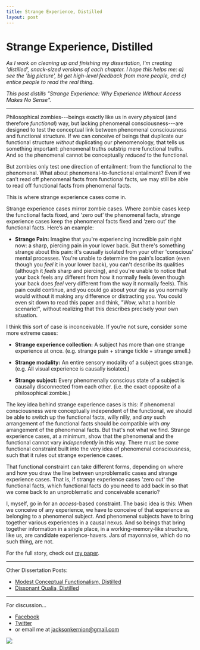 ```yaml
---
title: Strange Experience, Distilled
layout: post
---
```


# Strange Experience, Distilled

_As I work on cleaning up and finishing my dissertation, I'm creating 'distilled', snack-sized versions of each chapter. I hope this helps me: a) see the 'big picture', b) get high-level feedback from more people, and c) entice people to read the real thing._

_This post distills "Strange Experience: Why Experience Without Access Makes No Sense"._

---

Philosophical zombies---beings exactly like us in every *physical* (and therefore *functional*) way, but lacking phenomenal consciousness---are designed to test the conceptual link between phenomenal consciousness and functional structure. If we can conceive of beings that duplicate our functional structure *without* duplicating our phenomenology, that tells us something important: phenomenal truths outstrip mere functional truths. And so the phenomenal cannot be conceptually *reduced* to the functional.

But zombies only test one direction of entailment: from the functional to the phenomenal. What about phenomenal-to-functional entailment? Even if we can’t read off phenomenal facts from functional facts, we may still be able to read off functional facts from phenomenal facts.

This is where strange experience cases come in.

Strange experience cases mirror zombie cases. Where zombie cases keep the functional facts fixed, and ‘zero out’ the phenomenal facts, strange experience cases keep the phenomenal facts fixed and ‘zero out’ the functional facts. Here’s an example:

- **Strange Pain:** Imagine that you're experiencing incredible pain right now: a sharp, piercing pain in your lower back. But there's something strange about this pain: it's causally isolated from your other 'conscious' mental processes. You're unable to determine the pain's location (even though you *feel* it in your lower back), you can't describe its qualities (although it *feels* sharp and piercing), and you're unable to notice that your back feels any different from how it normally feels (even though your back does *feel* very different from the way it normally feels). This pain could continue, and you could go about your day as you normally would without it making any difference or distracting you. You could even sit down to read this paper and think, "Wow, what a horrible scenario!", without realizing that this describes precisely your own situation.

I think this sort of case is inconceivable. If you’re not sure, consider some more extreme cases:

- **Strange experience collection:** A subject has more than one strange experience at once. (e.g. strange pain + strange tickle + strange smell.)

- **Strange modality:** An entire sensory modality of a subject goes strange. (e.g. All visual experience is causally isolated.)

- **Strange subject:** Every phenomenally conscious state of a subject is causally disconnected from each other. (i.e. the exact opposite of a philosophical zombie.)

The key idea behind strange experience cases is this: if phenomenal consciousness were conceptually independent of the functional, we should be able to switch up the functional facts, willy nilly, and *any* such arrangement of the functional facts should be compatible with *any* arrangement of the phenomenal facts. But that's not what we find. Strange experience cases, at a minimum, show that the phenomenal and the functional cannot vary _independently_ in this way. There must be *some* functional constraint built into the very idea of phenomenal consciousness, such that it rules out strange experience cases.

That functional constraint can take different forms, depending on where and how you draw the line between unproblematic cases and strange experience cases. That is, if strange experience cases 'zero out' the functional facts, which functional facts do you need to add back in so that we come back to an unproblematic and conceivable scenario?

I, myself, go in for an *access*-based constraint. The basic idea is this: When we conceive of any experience, we have to conceive of that experience as belonging to a phenomenal subject. And phenomenal subjects have to bring together various experiences in a causal nexus. And so beings that bring together information in a single place, in a working-memory-like structure, like us, are candidate experience-havers. Jars of mayonnaise, which do no such thing, are not.

For the full story, check out [my paper](http://jacksonkernion.com/files/Kernion%20-%20Strange%20Experience.pdf).

---

Other Dissertation Posts:

- [Modest Conceptual Functionalism, Distilled](http://jacksonkernion.com/posts/modest-conceptual-functionalism-distilled)
- [Dissonant Qualia, Distilled](http://jacksonkernion.com/posts/dissonant-qualia-distilled)

---

For discussion...
- [Facebook](https://www.facebook.com/jackson.kernion/posts/10156661178175132)
- [Twitter](https://twitter.com/JacksonKernion/status/1067572536240742400)
- or email me at jacksonkernion@gmail.com


<img src="http://jacksonkernion.com/assets/images/strange-experience.jpg" class="img-fluid">

